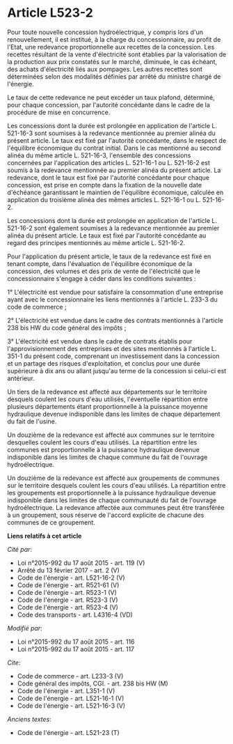 # Article L523-2

Pour toute nouvelle concession hydroélectrique, y compris lors d'un renouvellement, il est institué, à la charge du
concessionnaire, au profit de l'Etat, une redevance proportionnelle aux recettes de la concession. Les recettes résultant de
la vente d'électricité sont établies par la valorisation de la production aux prix constatés sur le marché, diminuée, le cas
échéant, des achats d'électricité liés aux pompages. Les autres recettes sont déterminées selon des modalités définies par
arrêté du ministre chargé de l'énergie. 

Le taux de cette redevance ne peut excéder un taux plafond, déterminé, pour chaque concession, par l'autorité concédante dans
le cadre de la procédure de mise en concurrence. 

Les concessions dont la durée est prolongée en application de l'article L. 521-16-3 sont soumises à la redevance mentionnée
au premier alinéa du présent article. Le taux est fixé par l'autorité concédante, dans le respect de l'équilibre économique
du contrat initial. Dans le cas mentionné au second alinéa du même article L. 521-16-3, l'ensemble des concessions concernées
par l'application des articles L. 521-16-1 ou L. 521-16-2 est soumis à la redevance mentionnée au premier alinéa du présent
article. La redevance, dont le taux est fixé par l'autorité concédante pour chaque concession, est prise en compte dans la
fixation de la nouvelle date d'échéance garantissant le maintien de l'équilibre économique, calculée en application du
troisième alinéa des mêmes articles L. 521-16-1 ou L. 521-16-2. 

Les concessions dont la durée est prolongée en application de l'article L. 521-16-2 sont également soumises à la redevance
mentionnée au premier alinéa du présent article. Le taux est fixé par l'autorité concédante au regard des principes
mentionnés au même article L. 521-16-2. 

Pour l'application du présent article, le taux de la redevance est fixé en tenant compte, dans l'évaluation de l'équilibre
économique de la concession, des volumes et des prix de vente de l'électricité que le concessionnaire s'engage à céder dans
les conditions suivantes : 

1° L'électricité est vendue pour satisfaire la consommation d'une entreprise ayant avec le concessionnaire les liens
mentionnés à l'article L. 233-3 du code de commerce ; 

2° L'électricité est vendue dans le cadre des contrats mentionnés à l'article 238 bis HW du code général des impôts ; 

3° L'électricité est vendue dans le cadre de contrats établis pour l'approvisionnement des entreprises et des sites
mentionnés à l'article L. 351-1 du présent code, comprenant un investissement dans la concession et un partage des risques
d'exploitation, et conclus pour une durée supérieure à dix ans ou allant jusqu'au terme de la concession si celui-ci est
antérieur. 

Un tiers de la redevance est affecté aux départements sur le territoire desquels coulent les cours d'eau utilisés,
l'éventuelle répartition entre plusieurs départements étant proportionnelle à la puissance moyenne hydraulique devenue
indisponible dans les limites de chaque département du fait de l'usine. 

Un douzième de la redevance est affecté aux communes sur le territoire desquelles coulent les cours d'eau utilisés. La
répartition entre les communes est proportionnelle à la puissance hydraulique devenue indisponible dans les limites de chaque
commune du fait de l'ouvrage hydroélectrique. 

Un douzième de la redevance est affecté aux groupements de communes sur le territoire desquels coulent les cours d'eau
utilisés. La répartition entre les groupements est proportionnelle à la puissance hydraulique devenue indisponible dans les
limites de chaque communauté du fait de l'ouvrage hydroélectrique. La redevance affectée aux communes peut être transférée à
un groupement, sous réserve de l'accord explicite de chacune des communes de ce groupement.

**Liens relatifs à cet article**

_Cité par_:

  - Loi n°2015-992 du 17 août 2015 - art. 119 (V)
  - Arrêté du 13 février 2017 - art. 2 (V)
  - Code de l'énergie - art. L521-16-2 (V)
  - Code de l'énergie - art. R521-61 (V)
  - Code de l'énergie - art. R523-1 (V)
  - Code de l'énergie - art. R523-3 (V)
  - Code de l'énergie - art. R523-4 (V)
  - Code des transports - art. L4316-4 (VD)

_Modifié par_:

  - Loi n°2015-992 du 17 août 2015 - art. 116
  - Loi n°2015-992 du 17 août 2015 - art. 117

_Cite_:

  - Code de commerce - art. L233-3 (V)
  - Code général des impôts, CGI. - art. 238 bis HW (M)
  - Code de l'énergie - art. L351-1 (V)
  - Code de l'énergie - art. L521-16-1 (V)
  - Code de l'énergie - art. L521-16-3 (V)

_Anciens textes_:

  - Code de l'énergie - art. L521-23 (T)
